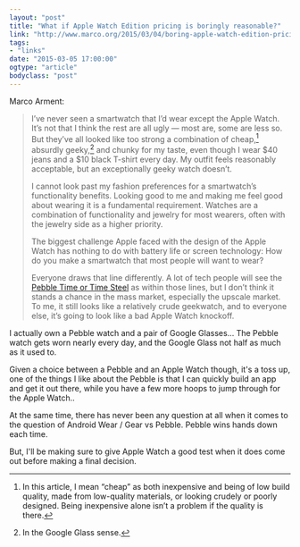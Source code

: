 ```yaml
---
layout: "post"
title: "What if Apple Watch Edition pricing is boringly reasonable?"
link: "http://www.marco.org/2015/03/04/boring-apple-watch-edition-pricing"
tags: 
- "links"
date: "2015-03-05 17:00:00"
ogtype: "article"
bodyclass: "post"
---
```


Marco Arment:

> I’ve never seen a smartwatch that I’d wear except the Apple Watch. It’s not that I think the rest are all ugly — most are, some are less so. But they’ve all looked like too strong a combination of cheap,[^1] absurdly geeky,[^2] and chunky for my taste, even though I wear $40 jeans and a $10 black T-shirt every day. My outfit feels reasonably acceptable, but an exceptionally geeky watch doesn’t.
> 
> I cannot look past my fashion preferences for a smartwatch’s functionality benefits. Looking good to me and making me feel good about wearing it is a fundamental requirement. Watches are a combination of functionality and jewelry for most wearers, often with the jewelry side as a higher priority.
> 
> The biggest challenge Apple faced with the design of the Apple Watch has nothing to do with battery life or screen technology: How do you make a smartwatch that most people will want to wear?
> 
> Everyone draws that line differently. A lot of tech people will see the [Pebble Time or Time Steel](http://www.theverge.com/2015/3/3/8139835/pebble-time-steel-smartstrap-announcement-launch) as within those lines, but I don’t think it stands a chance in the mass market, especially the upscale market. To me, it still looks like a relatively crude geekwatch, and to everyone else, it’s going to look like a bad Apple Watch knockoff.

I actually own a Pebble watch and a pair of Google Glasses... The Pebble watch gets worn nearly every day, and the Google Glass not half as much as it used to.

Given a choice between a Pebble and an Apple Watch though, it's a toss up, one of the things I like about the Pebble is that I can quickly build an app and get it out there, while you have a few more hoops to jump through for the Apple Watch..

At the same time, there has never been any question at all when it comes to the question of Android Wear / Gear vs Pebble. Pebble wins hands down each time.

But, I'll be making sure to give Apple Watch a good test when it does come out before making a final decision.

[^1]: In this article, I mean “cheap” as both inexpensive and being of low build quality, made from low-quality materials, or looking crudely or poorly designed. Being inexpensive alone isn’t a problem if the quality is there.

[^2]: In the Google Glass sense.